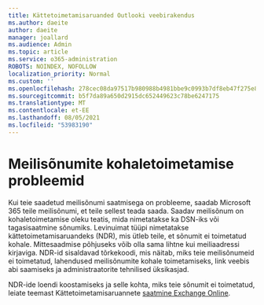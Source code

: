 ```yaml
---
title: Kättetoimetamisaruanded Outlooki veebirakendus
ms.author: daeite
author: daeite
manager: joallard
ms.audience: Admin
ms.topic: article
ms.service: o365-administration
ROBOTS: NOINDEX, NOFOLLOW
localization_priority: Normal
ms.custom: ''
ms.openlocfilehash: 278cec08da97517b980988b4981bbe9c0993b7df8eb47f275e8bb5572495916d
ms.sourcegitcommit: b5f7da89a650d2915dc652449623c78be6247175
ms.translationtype: MT
ms.contentlocale: et-EE
ms.lasthandoff: 08/05/2021
ms.locfileid: "53983190"
---
```

# <a name="issues-with-email-delivery"></a>Meilisõnumite kohaletoimetamise probleemid

Kui teie saadetud meilisõnumi saatmisega on probleeme, saadab Microsoft 365 teile meilisõnumi, et teile sellest teada saada. Saadav meilisõnum on kohaletoimetamise oleku teatis, mida nimetatakse ka DSN-iks või tagasisaatmine sõnumiks. Levinuimat tüüpi nimetatakse kättetoimetamisaruandeks (NDR), mis ütleb teile, et sõnumit ei toimetatud kohale. Mittesaadmise põhjuseks võib olla sama lihtne kui meiliaadressi kirjaviga. NDR-id sisaldavad tõrkekoodi, mis näitab, miks teie meilisõnumeid ei toimetatud, lahendused meilisõnumite kohale toimetamiseks, link veebis abi saamiseks ja administraatorite tehnilised üksikasjad.

NDR-ide loendi koostamiseks ja selle kohta, miks teie sõnumit ei toimetatud, leiate teemast Kättetoimetamisaruannete [saatmine Exchange Online](https://docs.microsoft.com/exchange/mail-flow-best-practices/non-delivery-reports-in-exchange-online/non-delivery-reports-in-exchange-online).